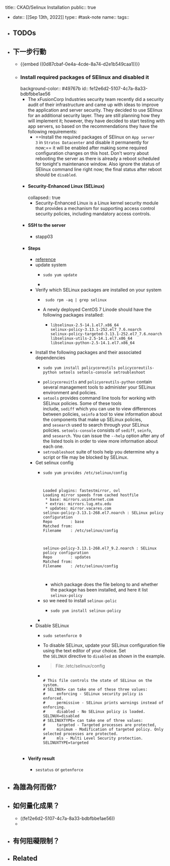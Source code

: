 title:: CKAD/Selinux Installation
public:: true

- date:: [[Sep 13th, 2022]]
  type:: #task-note
  name::
  tags::
- ## TODOs
- ## 下一步行動
	- {{embed ((0d87cbaf-0e4a-4cde-8a74-d2e1b549caa1))}}
	- ### Install required packages of SElinux and disabled it
	  background-color:: #49767b
	  id:: fe12e6d2-5107-4c7a-8a33-bdbfbbe1ae56
		- The xFusionCorp Industries security team recently did a security audit of their infrastructure and came up with ideas to improve the application and server security. They decided to use SElinux for an additional security layer. They are still planning how they will implement it; however, they have decided to start testing with app servers, so based on the recommendations they have the following requirements:
			- ==Install the required packages of SElinux on `App server 3` in `Stratos Datacenter` and disable it permanently for now;== it will be enabled after making some required configuration changes on this host. Don't worry about rebooting the server as there is already a reboot scheduled for tonight's maintenance window. Also ignore the status of SElinux command line right now; the final status after reboot should be `disabled`.
		- #### Security-Enhanced Linux (SELinux)
		  collapsed:: true
			- Security-Enhanced Linux is a Linux kernel security module that provides a mechanism for supporting access control security policies, including mandatory access controls.
		- #### SSH to the server
			- stapp03
		- #### Steps
			- [reference](https://www.linode.com/docs/guides/a-beginners-guide-to-selinux-on-centos-7/)
			- update system
				- ```
				  sudo yum update
				  ```
				-
			- Verify which SELinux packages are installed on your system
				- ```
				   sudo rpm -aq | grep selinux
				  ```
				- A newly deployed CentOS 7 Linode should have the following packages installed:
					- ```
					  libselinux-2.5-14.1.el7.x86_64
					  selinux-policy-3.13.1-252.el7_7.6.noarch
					  selinux-policy-targeted-3.13.1-252.el7_7.6.noarch
					  libselinux-utils-2.5-14.1.el7.x86_64
					  libselinux-python-2.5-14.1.el7.x86_64
					  ```
			- Install the following packages and their associated dependencies
				- ```
				  sudo yum install policycoreutils policycoreutils-python setools setools-console setroubleshoot
				  ```
				- `policycoreuitls` and `policyoreutils-python` contain several management tools to administer your SELinux environment and policies.
				- `setools` provides command line tools for working with SELinux policies. Some of these tools include, `sediff` which you can use to view differences between policies, `seinfo` a tool to view information about the components that make up SELinux policies, and `sesearch` used to search through your SELinux policies. `setools-console` consists of `sediff`, `seinfo`, and `sesearch`. You can issue the `--help` option after any of the listed tools in order to view more information about each one.
				- `setroubleshoot` suite of tools help you determine why a script or file may be blocked by SELinux.
			- Get selinux config
				- ```
				  sudo yum provides /etc/selinux/config
				  
				  
				  
				  Loaded plugins: fastestmirror, ovl
				  Loading mirror speeds from cached hostfile
				   * base: mirrors.usinternet.com
				   * extras: mirrors.lug.mtu.edu
				   * updates: mirror.vacares.com
				  selinux-policy-3.13.1-268.el7.noarch : SELinux policy configuration
				  Repo        : base
				  Matched from:
				  Filename    : /etc/selinux/config
				  
				  
				  
				  selinux-policy-3.13.1-268.el7_9.2.noarch : SELinux policy configuration
				  Repo        : updates
				  Matched from:
				  Filename    : /etc/selinux/config
				  
				  
				  
				  ```
					- which package does the file belong to and whether the package has been installed, and here it list `selinux-policy`
				- so we need to install `selinux-polic`
					- ```
					  sudo yum install selinux-policy
					  ```
				-
			- Disable SELinux
				- ```
				  sudo setenforce 0
				  ```
				- To disable SELinux, update your SELinux configuration file using the text editor of your choice. Set the `SELINUX` directive to `disabled` as shown in the example.
				- >    File: /etc/selinux/config
				- ```
				  
				  # This file controls the state of SELinux on the system.
				  # SELINUX= can take one of these three values:
				  #     enforcing - SELinux security policy is enforced.
				  #     permissive - SELinux prints warnings instead of enforcing.
				  #     disabled - No SELinux policy is loaded.
				  SELINUX=disabled
				  # SELINUXTYPE= can take one of three values:
				  #     targeted - Targeted processes are protected,
				  #     minimum - Modification of targeted policy. Only selected processes are protected.
				  #     mls - Multi Level Security protection.
				  SELINUXTYPE=targeted
				        
				  ```
		- #### Verify result
			- `sestatus` or `getenforce`
- ## 為誰為何而做?
- ## 如何量化成果？
	- ((fe12e6d2-5107-4c7a-8a33-bdbfbbe1ae56))
	-
- ## 有何阻礙限制？
- ## Related